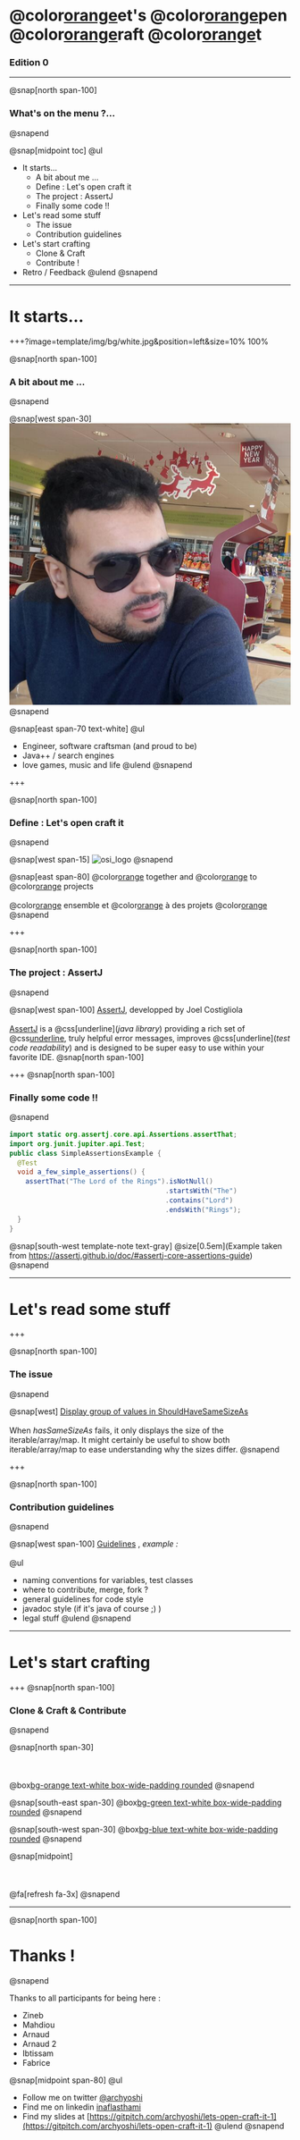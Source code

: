 # @color[orange](L)et's @color[orange](O)pen @color[orange](C)raft @color[orange](I)t
### Edition 0

---

@snap[north span-100]
### What's on the menu ?...
@snapend

@snap[midpoint toc]
@ul[](false)
* It starts...
  * A bit about me ...
  * Define : Let's open craft it
  * The project : AssertJ
  * Finally some code !!
* Let's read some stuff
  * The issue
  * Contribution guidelines
* Let's start crafting
  * Clone & Craft
  * Contribute !
* Retro / Feedback
@ulend
@snapend
---
# It starts...

+++?image=template/img/bg/white.jpg&position=left&size=10% 100%

@snap[north span-100]
### A bit about me ...
@snapend

@snap[west span-30]
![](assets/img/profile_me.jpg)
@snapend

@snap[east span-70 text-white]
@ul
  * Engineer, software craftsman (and proud to be)
  * Java++ / search engines
  * love games, music and life
@ulend
@snapend

+++

@snap[north span-100]
### Define : Let's open craft it
@snapend

@snap[west span-15]
![osi_logo](https://opensource.org/files/osi_standard_logo_0.png)
@snapend

@snap[east span-80]
@color[orange](**Learn**) together and @color[orange](**contribute**) to @color[orange](**open-source**) projects
<br><br>
@color[orange](**Apprendre**) ensemble et @color[orange](**contribuer**) à des projets @color[orange](**open-source**)
@snapend

+++

@snap[north span-100]
### The project : AssertJ
@snapend

@snap[west span-100]
[AssertJ](https://github.com/joel-costigliola/assertj-core), developped by Joel Costigliola
<br><br>
[AssertJ](https://github.com/joel-costigliola/assertj-core) is a @css[underline](*java library*) providing a rich set of @css[underline](*assertions*), truly helpful error messages, improves @css[underline](*test code readability*) and is designed to be super easy to use within your favorite IDE.
@snap[north span-100]

+++
@snap[north span-100]
### Finally some code !!
@snapend

```java
import static org.assertj.core.api.Assertions.assertThat;
import org.junit.jupiter.api.Test;
public class SimpleAssertionsExample {
  @Test
  void a_few_simple_assertions() {
    assertThat("The Lord of the Rings").isNotNull()   
                                       .startsWith("The")
                                       .contains("Lord")
                                       .endsWith("Rings");
  }
}
```

@snap[south-west template-note text-gray]
@size[0.5em](Example taken from https://assertj.github.io/doc/#assertj-core-assertions-guide)
@snapend

---

# Let's read some stuff

+++

@snap[north span-100]
### The issue
@snapend

@snap[west]
[Display group of values in ShouldHaveSameSizeAs](https://github.com/joel-costigliola/assertj-core/issues/1522)
<br><br>
When *hasSameSizeAs* fails, it only displays the size of the iterable/array/map. It might certainly be useful to show both iterable/array/map to ease understanding why the sizes differ.
@snapend

+++

@snap[north span-100]
### Contribution guidelines
@snapend

@snap[west span-100]
[Guidelines](https://github.com/joel-costigliola/assertj-core/blob/master/CONTRIBUTING.md)
, *example :*
<br><br>
@ul
* naming conventions for variables, test classes
* where to contribute, merge, fork ?
* general guidelines for code style
* javadoc style (if it's java of course ;) )
* legal stuff
@ulend
@snapend

---
# Let's start crafting

+++
@snap[north span-100]
### Clone & Craft & Contribute
@snapend

@snap[north span-30]
<br><br>
<br><br>
@box[bg-orange text-white box-wide-padding rounded](#__Clone__)
@snapend

@snap[south-east span-30]
@box[bg-green text-white box-wide-padding rounded](#__Craft__)
@snapend

@snap[south-west span-30]
@box[bg-blue text-white box-wide-padding rounded](#__Contribute__)
@snapend

@snap[midpoint]
<br><br>
<br><br>
@fa[refresh fa-3x]
@snapend

---
@snap[north span-100]
# Thanks !
@snapend

Thanks to all participants for being here :
- Zineb
- Mahdiou
- Arnaud
- Arnaud 2
- Ibtissam
- Fabrice

@snap[midpoint span-80]
@ul[](false)
- Follow me on twitter [@archyoshi](http://twitter.com/archYoshi)
- Find me on linkedin [inaflasthami](https://www.linkedin.com/in/inaflasthami/)
- Find my slides at [https://gitpitch.com/archyoshi/lets-open-craft-it-1](https://gitpitch.com/archyoshi/lets-open-craft-it-1)
@ulend
@snapend
